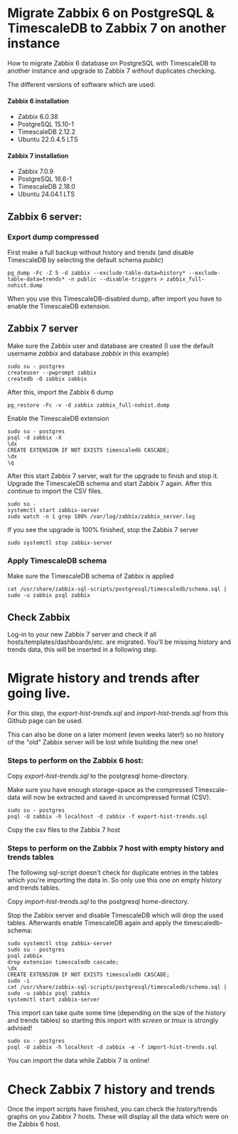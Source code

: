 # Migrate Zabbix 6 on PostgreSQL & TimescaleDB to Zabbix 7 on another instance
How to migrate Zabbix 6 database on PostgreSQL with TimescaleDB to another instance and upgrade to Zabbix 7 *without* duplicates checking.

The different versions of software which are used:

#### Zabbix 6 installation
- Zabbix 6.0.38
- PostgreSQL 15.10-1
- TimescaleDB 2.12.2
- Ubuntu 22.0.4.5 LTS

#### Zabbix 7 installation
- Zabbix 7.0.9
- PostgreSQL 16.6-1
- TimescaleDB 2.18.0
- Ubuntu 24.04.1 LTS

## Zabbix 6 server:

### Export dump compressed
First make a full backup without history and trends (and disable TimescaleDB by selecting the default schema *public*)

```
pg_dump -Fc -Z 5 -d zabbix --exclude-table-data=history* --exclude-table-data=trends* -n public --disable-triggers > zabbix_full-nohist.dump
```

When you use this TimescaleDB-disabled dump, after import you have to enable the TimescaleDB extension.

## Zabbix 7 server
Make sure the Zabbix user and database are created (I use the default username *zabbix* and database *zabbix* in this example)
```
sudo su - postgres
createuser --pwprompt zabbix
createdb -O zabbix zabbix
```
After this, import the Zabbix 6 dump

```
pg_restore -Fc -v -d zabbix zabbix_full-nohist.dump
```
Enable the TimescaleDB extension
```
sudo su - postgres
psql -d zabbix -X
\dx
CREATE EXTENSION IF NOT EXISTS timescaledb CASCADE;
\dx
\q
```

After this start Zabbix 7 server, wait for the upgrade to finish and stop it. Upgrade the TimescaleDB schema and start Zabbix 7 again. After this continue to import the CSV files.
```
sudo su -
systemctl start zabbix-server
sudo watch -n 1 grep 100% /var/log/zabbix/zabbix_server.log
```
If you see the upgrade is 100% finished, stop the Zabbix 7 server
```
sudo systemctl stop zabbix-server
```

### Apply TimescaleDB schema
Make sure the TimescaleDB schema of Zabbix is applied
```
cat /usr/share/zabbix-sql-scripts/postgresql/timescaledb/schema.sql | sudo -u zabbix psql zabbix
```

## Check Zabbix
Log-in to your new Zabbix 7 server and check if all hosts/templates/dashboards/etc. are migrated. You'll be missing history and trends data, this will be inserted in a following step.

# Migrate history and trends after going live.
For this step, the *export-hist-trends.sql* and *import-hist-trends.sql* from this Github page can be used.

This can also be done on a later moment (even weeks later!) so no history of the "old" Zabbix server will be lost while building the new one!

### Steps to perform on the Zabbix 6 host:
Copy _export-hist-trends.sql_ to the postgresql home-directory.

Make sure you have enough storage-space as the compressed Timescale-data will now be extracted and saved in uncompressed format (CSV).

```
sudo su - postgres
psql -U zabbix -h localhost -d zabbix -f export-hist-trends.sql
```
Copy the csv files to the Zabbix 7 host

### Steps to perform on the Zabbix 7 host with empty history and trends tables
The following sql-script doesn't check for duplicate entries in the tables which you're importing the data in. So only use this one on empty history and trends tables.

Copy _import-hist-trends.sql_ to the postgresql home-directory. 

Stop the Zabbix server and disable TimescaleDB which will drop the used tables. Afterwards enable TimescaleDB again and apply the timescaledb-schema:

```
sudo systemctl stop zabbix-server
sudo su - postgres
psql zabbix
drop extension timescaledb cascade;
\dx
CREATE EXTENSION IF NOT EXISTS timescaledb CASCADE;
sudo -i
cat /usr/share/zabbix-sql-scripts/postgresql/timescaledb/schema.sql | sudo -u zabbix psql zabbix
systemctl start zabbix-server
```

This import can take quite some time (depending on the size of the history and trends tables) so starting this import with _screen_ or _tmux_ is strongly advised!
```
sudo su - postgres
psql -U zabbix -h localhost -d zabbix -e -f import-hist-trends.sql
```
You can import the data while Zabbix 7 is online!

# Check Zabbix 7 history and trends
Once the import scripts have finished, you can check the history/trends graphs on you Zabbix 7 hosts. These will display all the data which were on the Zabbix 6 host.
